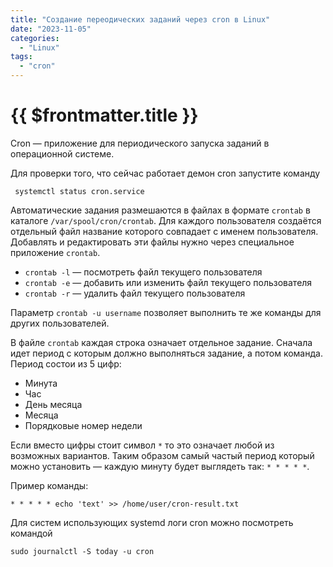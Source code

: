 ```yaml
---
title: "Создание переодических заданий через cron в Linux"
date: "2023-11-05"
categories:
  - "Linux"
tags:
  - "cron"
---
```


# {{ $frontmatter.title }}

Cron — приложение для периодического запуска заданий в операционной системе.

Для проверки того, что сейчас работает демон cron запустите команду

```
 systemctl status cron.service
```

Автоматические задания размешаются в файлах в формате `crontab` в каталоге `/var/spool/cron/crontab`. Для каждого пользователя создаётся отдельный файл название которого совпадает с именем пользователя. Добавлять и редактировать эти файлы нужно через специальное приложение `crontab`.

* `crontaЬ -l` — посмотреть файл текущего пользователя
* `crontab -e` — добавить или изменить файл текущего пользователя
* `crontab -r` — удалить файл текущего пользователя

Параметр `crontab -u username` позволяет выполнить те же команды для других пользователей.

В файле `crontab` каждая строка означает отдельное задание. Сначала идет период с которым должно выполняться задание, а потом команда. Период состои из 5 цифр:

* Минута
* Час
* День месяца
* Месяца
* Порядковые номер недели

Если вместо цифры стоит символ `*` то это означает любой из возможных вариантов. Таким образом самый частый период который можно установить — каждую минуту будет выглядеть так: `* * * * *`.

Пример команды:

```
* * * * * echo 'text' >> /home/user/cron-result.txt
```

Для систем использующих systemd логи cron можно посмотреть командой 

```
sudo journalctl -S today -u cron
```
